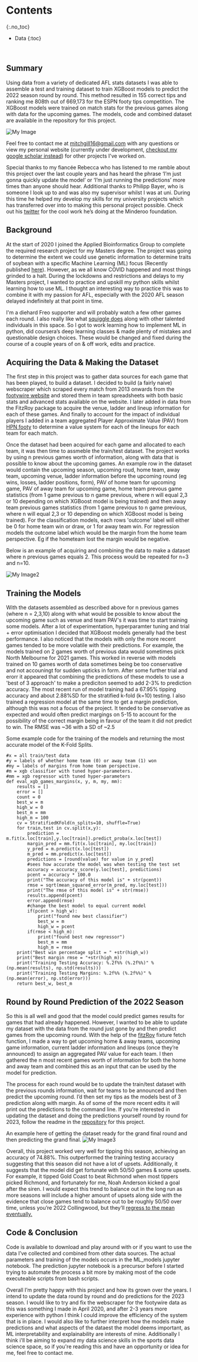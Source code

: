 
# Contents
{:.no_toc}
* Data 
{:toc}

<br />

## Summary
Using data from a variety of dedicated AFL stats datasets I was able to assemble a test and training dataset to train XGBoost models to predict the 2022 season round by round. This method resulted in 155 correct tips and ranking me 808th out of 669,173 for the ESPN footy tips competition. The XGBoost models were trained on match stats for the previous games along with data for the upcoming games. The models, code and combined dataset are available in the repository for this project.

![My Image](figure_1.png)
    
Feel free to contact me at mitchgill16@gmail.com with any questions or view my personal website (currently under development, [checkout my google scholar instead](https://scholar.google.com/citations?user=EWqRussAAAAJ&hl=en)) for other projects I've worked on.
    
Special thanks to my fiancée Rebecca who has listened to me ramble about this project over the last couple years and has heard the phrase ‘I’m just gonna quickly update the model’ or ‘I’m just running the predictions’ more times than anyone should hear. Additional thanks to Philipp Bayer, who is someone I look up to and was also my supervisor whilst I was at uni. During this time he helped my develop my skills for my university projects which has transferred over into to making this personal project possible. Check out his [twitter](https://twitter.com/PhilippBayer) for the cool work he’s doing at the Minderoo foundation.

## Background
At the start of 2020 I joined the Applied Bioinformatics Group to complete the required research project for my Masters degree. The project was going to determine the extent we could use genetic information to determine traits of soybean with a specific Machine Learning (ML) focus (Recently published [here](https://bmcplantbiol.biomedcentral.com/articles/10.1186/s12870-022-03559-z)). However, as we all know COVID happened and most things grinded to a halt. During the lockdowns and restrictions and delays to my Masters project, I wanted to practice and upskill my python skills whilst learning how to use ML. I thought an interesting way to practice this was to combine it with my passion for AFL, especially with the 2020 AFL season delayed indefinitely at that point in time.

I'm a diehard Freo supporter and will probably watch a few other games each round. I also really like what [squiggle does](https://squiggle.com.au/) along with other talented individuals in this space. So I got to work learning how to implement ML in python, did coursera’s deep learning classes & made plenty of mistakes and questionable design choices. These would be changed and fixed during the course of a couple years of on & off work, edits and practice.

## Acquiring the Data & Making the Dataset
The first step in this project was to gather data sources for each game that has been played, to build a dataset. I decided to build (a fairly naive) webscraper which scraped every match from 2013 onwards from the [footywire website](https://www.footywire.com/) and stored them in team spreadsheets with both basic stats and advanced stats available on the website. I later added in data from the FitzRoy package to acquire the venue, ladder and lineup information for each of these games. And finally to account for the impact of individual players I added in a team aggregated Player Approximate Value (PAV) from [HPN footy](https://www.hpnfooty.com/) to determine a value system for each of the lineups for each team for each match.

Once the dataset had been acquired for each game and allocated to each team, it was then time to assmeble the train/test dataset. The project works by using n previous games worth of information, along with data that is possible to know about the upcoming games. An example row in the dataset would contain the upcoming season, upcoming roud, home team, away team, upcoming venue, ladder information before the upcoming round (eg wins, losses, ladder positions, form), PAV of home team for upcoming game, PAV of away team for upcoming game, home team prevous game statistics (from 1 game previous to n game previous, where n will equal 2,3 or 10 depending on which XGBoost model is being trained) and then away team previous games statistics (from 1 game previous to n game previous, where n will equal 2,3 or 10 depending on which XGBoost model is being trained). For the classification models, each rows 'outcome' label will either be 0 for home team win or draw, or 1 for away team win. For regression models the outcome label which would be the margin from the home team perspective. Eg if the hometeam lost the margin would be negative.

Below is an example of acquiring and combining the data to make a dataset where n previous games equals 2. This process would be repeated for n=3 and n=10.

![My Image2](figure_2.png)
      
## Training the Models
With the datasets assembled as described above for n previous games (where n = 2,3,10) along with what would be possible to know about the upcoming game such as venue and team PAV's it was time to start training some models. After a lot of experimentation, hyperparamter tuning and trial + error optimisation I decided that XGBoost models generally had the best performance. I also noticed that the models with only the more recent games tended to be more volatile with their predictions. For example, the models trained on 2 games worth of previous data would sometimes pick North Melbourne for 2021 games. This worked in reverse with models trained on 10 games worth of data sometimes being be too conservative and not accouningt for sudden upticks in form. After some further trial and erorr it appeared that combining the predictions of these models to use a 'best of 3 approach' to make a prediciton seemed to add 2-3% to prediction accuracy. The most recent run of model training had a 67.95% tipping accuracy and about 2.88%SD for the stratified k-fold (k=10) testing. I also trained a regression model at the same time to get a margin prediction, although this was not a focus of the project. It tended to be conservative as expected and would often predict margings on 5-15 to account for the possibility of the correct margin being in favour of the team it did not predict to win. The RMSE was ~36 with a SD of ~2.5

Some example code for the training of the models and returning the most accurate model of the K-Fold Splits.
```
#x = all train/test data
#y = labels of whether home team (0) or away team (1) won
#my = labels of margins from home team perspective. 
#m = xgb classifier with tuned hyper-parameters.
#mm = xgb regressor with tuned hyper-parameters
def eval_xgb_games_margins(x, y, m, my, mm):
    results = []
    error = []
    count = 0
    best_w = m
    high_w = 0
    best_m = mm
    high_m = 100
    cv = StratifiedKFold(n_splits=10, shuffle=True)
    for train,test in cv.split(x,y):
        prediction = m.fit(x.loc[train],y.loc[train]).predict_proba(x.loc[test])
        margin_pred = mm.fit(x.loc[train], my.loc[train])
        y_pred = m.predict(x.loc[test])
        m_pred = mm.predict(x.loc[test])
        predictions = [round(value) for value in y_pred]
        #sees how accurate the model was when testing the test set
        accuracy = accuracy_score(y.loc[test], predictions)
        pcent = accuracy * 100.0
        print("The accuracy of this model is" + str(pcent))
        rmse = sqrt(mean_squared_error(m_pred, my.loc[test]))
        print("The rmse of this model is" + str(rmse))
        results.append(pcent)
        error.append(rmse)
        #change the best model to equal current model
        if(pcent > high_w):
            print("found new best classifier")
            best_w = m
            high_w = pcent
        if(rmse < high_m):
            print("found best new regressor")
            best_m = mm
            high_m = rmse
    print("Best win percentage split = " +str(high_w))
    print("Best margin rmse = "+str(high_m))
    print("Training Testing Accuracy: %.2f%% (%.2f%%)" % (np.mean(results), np.std(results)))
    print("Training Testing Margins: %.2f%% (%.2f%%)" % (np.mean(error), np.std(error)))
    return best_w, best_m
```
      
## Round by Round Prediction of the 2022 Season
So this is all well and good that the model could predict games results for games that had already happened. However, I wanted to be able to update my dataset with the data from the round just gone by and then predict games from the upcoming round. With the help of the [fitzRoy](https://github.com/jimmyday12/fitzRoy) fixture fetch function, I made a way to get upcoming home & away teams, upcoming game information, current ladder information and lineups (once they’re announced) to assign an aggregated PAV value for each team. I then gathered the n most recent games worth of information for both the home and away team and combined this as an input that can be used by the model for prediction.

The process for each round would be to update the train/test dataset with the previous rounds information, wait for teams to be announced and then predict the upcoming round. I’d then set my tips as the models best of 3 prediction along with margin. As of some of the more recent edits it will print out the predictions to the command line. If you're interested in updating the dataset and doing the predictions yourself round by round for 2023, follow the readme in the [repository](https://github.com/mitchgill16/AFL_Data) for this project.

An example here of getting the dataset ready for the grand final round and then predicting the grand final.
![My Image3](figure_3.png)

Overall, this project worked very well for tipping this season, achieving an accuracy of 74.88%. This outperformed the training testing accuracy suggesting that this season did not have a lot of upsets. Additionally, it suggests that the model did get fortunate with 50/50 games & some upsets. For example, it tipped Gold Coast to beat Richmond when most tippers picked Richmond, and fortunately for me, Noah Anderson kicked a goal after the siren. I would expect this trend to balance out in the long run as more seasons will include a higher amount of upsets along side with the evidence that close games tend to balance out to be roughly 50/50 over time, unless you’re 2022 Collingwood, but they’ll [regress to the mean eventually.](https://twitter.com/DanielCherny/status/1571072807051866113?ref_src=twsrc%5Etfw) 
      
## Code & Conclusion
Code is available to download and play around with or if you want to use the data I’ve collected and combined from other data sources. The actual parameters and training of the models occurs in the ML_models jupyter notebook. The prediction jupyter notebook is a precursor before I started trying to automate the process a bit more by making most of the code executeable scripts from bash scripts.

Overall I’m pretty happy with this project and how its grown over the years. I intend to update the data round by round and do predictions for the 2023 season. I would like to try and fix the webscraper for the footywire data as this was something I made in April 2020, and after 2-3 years more experience with python I think I could improve the efficiency of the system that is in place. I would also like to further interpret how the models make predictions and what aspects of the dataest the model deems important, as ML interpretability and explainability are interests of mine. Additionally I think i'll be aiming to expand my data science skills in the sports data science space, so if you're reading this and have an opportunity or idea for me, feel free to contact me.
